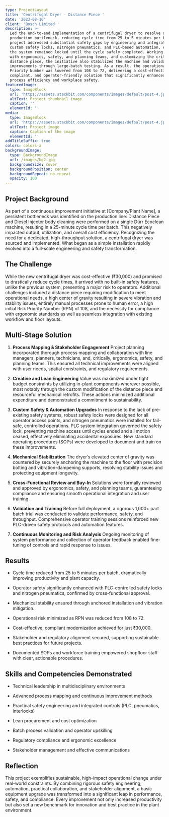 ```yaml
---
type: ProjectLayout
title: 'Centrifugal Dryer - Distance Piece '
date: '2023-08-10'
client: 'Bosch Limited '
description: >-
  Led the end-to-end implementation of a centrifugal dryer to resolve a major
  production bottleneck, reducing cycle time from 25 to 5 minutes per batch. The
  project addressed substantial safety gaps by engineering and integrating
  custom safety locks, nitrogen pneumatics, and PLC-based automation, ensuring
  the system remained locked until the cycle safely completed. Working closely
  with ergonomics, safety, and planning teams, and customizing the critical
  distance piece, the initiative also stabilized the machine and validated
  improvements through large-batch testing. As a result, the operational Risk
  Priority Number was lowered from 108 to 72, delivering a cost-effective,
  compliant, and operator-friendly solution that significantly enhanced both
  process efficiency and workplace safety.
featuredImage:
  type: ImageBlock
  url: 'https://assets.stackbit.com/components/images/default/post-4.jpeg'
  altText: Project thumbnail image
  caption: ''
  elementId: ''
media:
  type: ImageBlock
  url: 'https://assets.stackbit.com/components/images/default/post-4.jpeg'
  altText: Project image
  caption: Caption of the image
  elementId: ''
addTitleSuffix: true
colors: colors-a
backgroundImage:
  type: BackgroundImage
  url: /images/bg2.jpg
  backgroundSize: cover
  backgroundPosition: center
  backgroundRepeat: no-repeat
  opacity: 100
---
```

## Project Background

As part of a continuous improvement initiative at \[Company/Plant Name], a persistent bottleneck was identified on the production line: Distance Piece and Diesel Injector body cleaning were performed on a single Dürr Ecoclean machine, resulting in a 25-minute cycle time per batch. This negatively impacted output, utilization, and overall cost efficiency. Recognizing the need for a dedicated, high-throughput solution, a centrifugal dryer was sourced and implemented. What began as a simple installation rapidly evolved into a full-scale engineering and safety transformation.

## The Challenge

While the new centrifugal dryer was cost-effective (₹30,000) and promised to drastically reduce cycle times, it arrived with no built-in safety features, unlike the previous system, presenting a major risk to operators. Additional challenges included a distance piece requiring modification to meet operational needs, a high center of gravity resulting in severe vibration and stability issues, entirely manual processes prone to human error, a high initial Risk Priority Number (RPN) of 108, and the necessity for compliance with ergonomic standards as well as seamless integration with existing workflow and floor layouts.

## Multi-Stage Solution

1.  **Process Mapping & Stakeholder Engagement**
    Project planning incorporated thorough process mapping and collaboration with line managers, planners, technicians, and, critically, ergonomics, safety, and planning teams. This ensured all technical improvements were aligned with user needs, spatial constraints, and regulatory requirements.

2.  **Creative and Lean Engineering**
    Value was maximized under tight budget constraints by utilizing in-plant components wherever possible, most notably through the custom modification of the distance piece and resourceful mechanical retrofits. These actions minimized additional expenditure and demonstrated a commitment to sustainability.

3.  **Custom Safety & Automation Upgrades**
    In response to the lack of pre-existing safety systems, robust safety locks were designed for all operator access points, and nitrogen pneumatics were installed for fail-safe, controlled operations. PLC system integration governed the safety lock, preventing machine access until cycles ended and all motion ceased, effectively eliminating accidental exposures. New standard operating procedures (SOPs) were developed to document and train on these improvements.

4.  **Mechanical Stabilization**
    The dryer’s elevated center of gravity was countered by securely anchoring the machine to the floor with precision bolting and vibration-dampening supports, resolving stability issues and protecting equipment longevity.

5.  **Cross-Functional Review and Buy-In**
    Solutions were formally reviewed and approved by ergonomics, safety, and planning teams, guaranteeing compliance and ensuring smooth operational integration and user training.

6.  **Validation and Training**
    Before full deployment, a rigorous 1,000+ part batch trial was conducted to validate performance, safety, and throughput. Comprehensive operator training sessions reinforced new PLC-driven safety protocols and automation features.

7.  **Continuous Monitoring and Risk Analysis**
    Ongoing monitoring of system performance and collection of operator feedback enabled fine-tuning of controls and rapid response to issues.

## Results

*   Cycle time reduced from 25 to 5 minutes per batch, dramatically improving productivity and plant capacity.

*   Operator safety significantly enhanced with PLC-controlled safety locks and nitrogen pneumatics, confirmed by cross-functional approval.

*   Mechanical stability ensured through anchored installation and vibration mitigation.

*   Operational risk minimized as RPN was reduced from 108 to 72.

*   Cost-effective, compliant modernization achieved for just ₹30,000.

*   Stakeholder and regulatory alignment secured, supporting sustainable best practices for future projects.

*   Documented SOPs and workforce training empowered shopfloor staff with clear, actionable procedures.

## Skills and Competencies Demonstrated

*   Technical leadership in multidisciplinary environments

*   Advanced process mapping and continuous improvement methods

*   Practical safety engineering and integrated controls (PLC, pneumatics, interlocks)

*   Lean procurement and cost optimization

*   Batch process validation and operator upskilling

*   Regulatory compliance and ergonomic excellence

*   Stakeholder management and effective communications

## Reflection

This project exemplifies sustainable, high-impact operational change under real-world constraints. By combining rigorous safety engineering, automation, practical collaboration, and stakeholder alignment, a basic equipment upgrade was transformed into a significant leap in performance, safety, and compliance. Every improvement not only increased productivity but also set a new benchmark for innovation and best practice in the plant environment.
